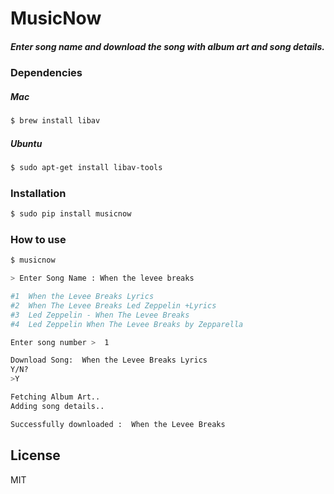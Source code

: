 # MusicNow
##### Enter song name and download the song with album art and song details.

### Dependencies

##### Mac

```sh
$ brew install libav
```


##### Ubuntu
```sh
$ sudo apt-get install libav-tools
```

### Installation
```sh
$ sudo pip install musicnow
```



### How to use

```sh
$ musicnow

> Enter Song Name : When the levee breaks

#1  When the Levee Breaks Lyrics
#2  When The Levee Breaks Led Zeppelin +Lyrics
#3  Led Zeppelin - When The Levee Breaks
#4  Led Zeppelin When The Levee Breaks by Zepparella

Enter song number >  1

Download Song:  When the Levee Breaks Lyrics 
Y/N?
>Y

Fetching Album Art..
Adding song details..

Successfully downloaded :  When the Levee Breaks

```

License
----

MIT






